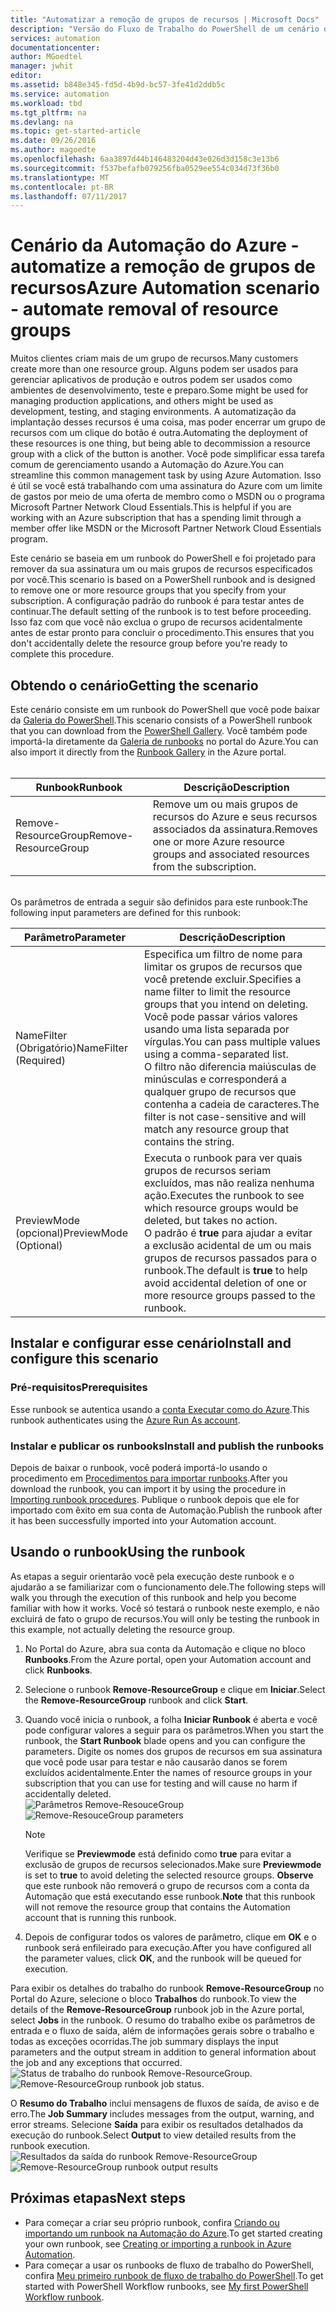 ```yaml
---
title: "Automatizar a remoção de grupos de recursos | Microsoft Docs"
description: "Versão do Fluxo de Trabalho do PowerShell de um cenário de Automação do Azure, incluindo runbooks para remover todos os grupos de recursos de sua assinatura."
services: automation
documentationcenter: 
author: MGoedtel
manager: jwhit
editor: 
ms.assetid: b848e345-fd5d-4b9d-bc57-3fe41d2ddb5c
ms.service: automation
ms.workload: tbd
ms.tgt_pltfrm: na
ms.devlang: na
ms.topic: get-started-article
ms.date: 09/26/2016
ms.author: magoedte
ms.openlocfilehash: 6aa3897d44b146483204d43e026d3d158c3e13b6
ms.sourcegitcommit: f537befafb079256fba0529ee554c034d73f36b0
ms.translationtype: MT
ms.contentlocale: pt-BR
ms.lasthandoff: 07/11/2017
---
```

# <a name="azure-automation-scenario---automate-removal-of-resource-groups"></a><span data-ttu-id="9edf7-103">Cenário da Automação do Azure - automatize a remoção de grupos de recursos</span><span class="sxs-lookup"><span data-stu-id="9edf7-103">Azure Automation scenario - automate removal of resource groups</span></span>
<span data-ttu-id="9edf7-104">Muitos clientes criam mais de um grupo de recursos.</span><span class="sxs-lookup"><span data-stu-id="9edf7-104">Many customers create more than one resource group.</span></span> <span data-ttu-id="9edf7-105">Alguns podem ser usados para gerenciar aplicativos de produção e outros podem ser usados como ambientes de desenvolvimento, teste e preparo.</span><span class="sxs-lookup"><span data-stu-id="9edf7-105">Some might be used for managing production applications, and others might be used as development, testing, and staging environments.</span></span> <span data-ttu-id="9edf7-106">A automatização da implantação desses recursos é uma coisa, mas poder encerrar um grupo de recursos com um clique do botão é outra.</span><span class="sxs-lookup"><span data-stu-id="9edf7-106">Automating the deployment of these resources is one thing, but being able to decommission a resource group with a click of the button is another.</span></span> <span data-ttu-id="9edf7-107">Você pode simplificar essa tarefa comum de gerenciamento usando a Automação do Azure.</span><span class="sxs-lookup"><span data-stu-id="9edf7-107">You can streamline this common management task by using Azure Automation.</span></span> <span data-ttu-id="9edf7-108">Isso é útil se você está trabalhando com uma assinatura do Azure com um limite de gastos por meio de uma oferta de membro como o MSDN ou o programa Microsoft Partner Network Cloud Essentials.</span><span class="sxs-lookup"><span data-stu-id="9edf7-108">This is helpful if you are working with an Azure subscription that has a spending limit through a member offer like MSDN or the Microsoft Partner Network Cloud Essentials program.</span></span>

<span data-ttu-id="9edf7-109">Este cenário se baseia em um runbook do PowerShell e foi projetado para remover da sua assinatura um ou mais grupos de recursos especificados por você.</span><span class="sxs-lookup"><span data-stu-id="9edf7-109">This scenario is based on a PowerShell runbook and is designed to remove one or more resource groups that you specify from your subscription.</span></span> <span data-ttu-id="9edf7-110">A configuração padrão do runbook é para testar antes de continuar.</span><span class="sxs-lookup"><span data-stu-id="9edf7-110">The default setting of the runbook is to test before proceeding.</span></span> <span data-ttu-id="9edf7-111">Isso faz com que você não exclua o grupo de recursos acidentalmente antes de estar pronto para concluir o procedimento.</span><span class="sxs-lookup"><span data-stu-id="9edf7-111">This ensures that you don't accidentally delete the resource group before you're ready to complete this procedure.</span></span>   

## <a name="getting-the-scenario"></a><span data-ttu-id="9edf7-112">Obtendo o cenário</span><span class="sxs-lookup"><span data-stu-id="9edf7-112">Getting the scenario</span></span>
<span data-ttu-id="9edf7-113">Este cenário consiste em um runbook do PowerShell que você pode baixar da [Galeria do PowerShell](https://www.powershellgallery.com/packages/Remove-ResourceGroup/1.0/DisplayScript).</span><span class="sxs-lookup"><span data-stu-id="9edf7-113">This scenario consists of a PowerShell runbook that you can download from the [PowerShell Gallery](https://www.powershellgallery.com/packages/Remove-ResourceGroup/1.0/DisplayScript).</span></span> <span data-ttu-id="9edf7-114">Você também pode importá-la diretamente da [Galeria de runbooks](automation-runbook-gallery.md) no portal do Azure.</span><span class="sxs-lookup"><span data-stu-id="9edf7-114">You can also import it directly from the [Runbook Gallery](automation-runbook-gallery.md) in the Azure portal.</span></span><br><br>

| <span data-ttu-id="9edf7-115">Runbook</span><span class="sxs-lookup"><span data-stu-id="9edf7-115">Runbook</span></span> | <span data-ttu-id="9edf7-116">Descrição</span><span class="sxs-lookup"><span data-stu-id="9edf7-116">Description</span></span> |
| --- | --- |
| <span data-ttu-id="9edf7-117">Remove-ResourceGroup</span><span class="sxs-lookup"><span data-stu-id="9edf7-117">Remove-ResourceGroup</span></span> |<span data-ttu-id="9edf7-118">Remove um ou mais grupos de recursos do Azure e seus recursos associados da assinatura.</span><span class="sxs-lookup"><span data-stu-id="9edf7-118">Removes one or more Azure resource groups and associated resources from the subscription.</span></span> |

<br>
<span data-ttu-id="9edf7-119">Os parâmetros de entrada a seguir são definidos para este runbook:</span><span class="sxs-lookup"><span data-stu-id="9edf7-119">The following input parameters are defined for this runbook:</span></span>

| <span data-ttu-id="9edf7-120">Parâmetro</span><span class="sxs-lookup"><span data-stu-id="9edf7-120">Parameter</span></span> | <span data-ttu-id="9edf7-121">Descrição</span><span class="sxs-lookup"><span data-stu-id="9edf7-121">Description</span></span> |
| --- | --- |
| <span data-ttu-id="9edf7-122">NameFilter (Obrigatório)</span><span class="sxs-lookup"><span data-stu-id="9edf7-122">NameFilter (Required)</span></span> |<span data-ttu-id="9edf7-123">Especifica um filtro de nome para limitar os grupos de recursos que você pretende excluir.</span><span class="sxs-lookup"><span data-stu-id="9edf7-123">Specifies a name filter to limit the resource groups that you intend on deleting.</span></span> <span data-ttu-id="9edf7-124">Você pode passar vários valores usando uma lista separada por vírgulas.</span><span class="sxs-lookup"><span data-stu-id="9edf7-124">You can pass multiple values using a comma-separated list.</span></span><br><span data-ttu-id="9edf7-125">O filtro não diferencia maiúsculas de minúsculas e corresponderá a qualquer grupo de recursos que contenha a cadeia de caracteres.</span><span class="sxs-lookup"><span data-stu-id="9edf7-125">The filter is not case-sensitive and will match any resource group that contains the string.</span></span> |
| <span data-ttu-id="9edf7-126">PreviewMode (opcional)</span><span class="sxs-lookup"><span data-stu-id="9edf7-126">PreviewMode (Optional)</span></span> |<span data-ttu-id="9edf7-127">Executa o runbook para ver quais grupos de recursos seriam excluídos, mas não realiza nenhuma ação.</span><span class="sxs-lookup"><span data-stu-id="9edf7-127">Executes the runbook to see which resource groups would be deleted, but takes no action.</span></span><br><span data-ttu-id="9edf7-128">O padrão é **true** para ajudar a evitar a exclusão acidental de um ou mais grupos de recursos passados para o runbook.</span><span class="sxs-lookup"><span data-stu-id="9edf7-128">The default is **true** to help avoid accidental deletion of one or more resource groups passed to the runbook.</span></span> |

## <a name="install-and-configure-this-scenario"></a><span data-ttu-id="9edf7-129">Instalar e configurar esse cenário</span><span class="sxs-lookup"><span data-stu-id="9edf7-129">Install and configure this scenario</span></span>
### <a name="prerequisites"></a><span data-ttu-id="9edf7-130">Pré-requisitos</span><span class="sxs-lookup"><span data-stu-id="9edf7-130">Prerequisites</span></span>
<span data-ttu-id="9edf7-131">Esse runbook se autentica usando a [conta Executar como do Azure](automation-sec-configure-azure-runas-account.md).</span><span class="sxs-lookup"><span data-stu-id="9edf7-131">This runbook authenticates using the [Azure Run As account](automation-sec-configure-azure-runas-account.md).</span></span>    

### <a name="install-and-publish-the-runbooks"></a><span data-ttu-id="9edf7-132">Instalar e publicar os runbooks</span><span class="sxs-lookup"><span data-stu-id="9edf7-132">Install and publish the runbooks</span></span>
<span data-ttu-id="9edf7-133">Depois de baixar o runbook, você poderá importá-lo usando o procedimento em [Procedimentos para importar runbooks](automation-creating-importing-runbook.md#importing-a-runbook-from-a-file-into-azure-automation).</span><span class="sxs-lookup"><span data-stu-id="9edf7-133">After you download the runbook, you can import it by using the procedure in [Importing runbook procedures](automation-creating-importing-runbook.md#importing-a-runbook-from-a-file-into-azure-automation).</span></span> <span data-ttu-id="9edf7-134">Publique o runbook depois que ele for importado com êxito em sua conta de Automação.</span><span class="sxs-lookup"><span data-stu-id="9edf7-134">Publish the runbook after it has been successfully imported into your Automation account.</span></span>

## <a name="using-the-runbook"></a><span data-ttu-id="9edf7-135">Usando o runbook</span><span class="sxs-lookup"><span data-stu-id="9edf7-135">Using the runbook</span></span>
<span data-ttu-id="9edf7-136">As etapas a seguir orientarão você pela execução deste runbook e o ajudarão a se familiarizar com o funcionamento dele.</span><span class="sxs-lookup"><span data-stu-id="9edf7-136">The following steps will walk you through the execution of this runbook and help you become familiar with how it works.</span></span> <span data-ttu-id="9edf7-137">Você só testará o runbook neste exemplo, e não excluirá de fato o grupo de recursos.</span><span class="sxs-lookup"><span data-stu-id="9edf7-137">You will only be testing the runbook in this example, not actually deleting the resource group.</span></span>  

1. <span data-ttu-id="9edf7-138">No Portal do Azure, abra sua conta da Automação e clique no bloco **Runbooks**.</span><span class="sxs-lookup"><span data-stu-id="9edf7-138">From the Azure portal, open your Automation account and click **Runbooks**.</span></span>
2. <span data-ttu-id="9edf7-139">Selecione o runbook **Remove-ResourceGroup** e clique em **Iniciar**.</span><span class="sxs-lookup"><span data-stu-id="9edf7-139">Select the **Remove-ResourceGroup** runbook and click **Start**.</span></span>
3. <span data-ttu-id="9edf7-140">Quando você inicia o runbook, a folha **Iniciar Runbook** é aberta e você pode configurar valores a seguir para os parâmetros.</span><span class="sxs-lookup"><span data-stu-id="9edf7-140">When you start the runbook, the **Start Runbook** blade opens and you can configure the parameters.</span></span> <span data-ttu-id="9edf7-141">Digite os nomes dos grupos de recursos em sua assinatura que você pode usar para testar e não causarão danos se forem excluídos acidentalmente.</span><span class="sxs-lookup"><span data-stu-id="9edf7-141">Enter the names of resource groups in your subscription that you can use for testing and will cause no harm if accidentally deleted.</span></span><br> <span data-ttu-id="9edf7-142">![Parâmetros Remove-ResouceGroup](media/automation-scenario-remove-resourcegroup/remove-resourcegroup-input-parameters.png)</span><span class="sxs-lookup"><span data-stu-id="9edf7-142">![Remove-ResouceGroup parameters](media/automation-scenario-remove-resourcegroup/remove-resourcegroup-input-parameters.png)</span></span>

   > [!NOTE]
   > <span data-ttu-id="9edf7-143">Verifique se **Previewmode** está definido como **true** para evitar a exclusão de grupos de recursos selecionados.</span><span class="sxs-lookup"><span data-stu-id="9edf7-143">Make sure **Previewmode** is set to **true** to avoid deleting the selected resource groups.</span></span>  <span data-ttu-id="9edf7-144">**Observe** que este runbook não removerá o grupo de recursos com a conta da Automação que está executando esse runbook.</span><span class="sxs-lookup"><span data-stu-id="9edf7-144">**Note** that this runbook will not remove the resource group that contains the Automation account that is running this runbook.</span></span>  
   >
   >
4. <span data-ttu-id="9edf7-145">Depois de configurar todos os valores de parâmetro, clique em **OK** e o runbook será enfileirado para execução.</span><span class="sxs-lookup"><span data-stu-id="9edf7-145">After you have configured all the parameter values, click **OK**, and the runbook will be queued for execution.</span></span>  

<span data-ttu-id="9edf7-146">Para exibir os detalhes do trabalho do runbook **Remove-ResourceGroup** no Portal do Azure, selecione o bloco **Trabalhos** do runbook.</span><span class="sxs-lookup"><span data-stu-id="9edf7-146">To view the details of the **Remove-ResourceGroup** runbook job in the Azure portal, select **Jobs** in the runbook.</span></span> <span data-ttu-id="9edf7-147">O resumo do trabalho exibe os parâmetros de entrada e o fluxo de saída, além de informações gerais sobre o trabalho e todas as exceções ocorridas.</span><span class="sxs-lookup"><span data-stu-id="9edf7-147">The job summary displays the input parameters and the output stream in addition to general information about the job and any exceptions that occurred.</span></span><br> <span data-ttu-id="9edf7-148">![Status de trabalho do runbook Remove-ResourceGroup](media/automation-scenario-remove-resourcegroup/remove-resourcegroup-runbook-job-status.png).</span><span class="sxs-lookup"><span data-stu-id="9edf7-148">![Remove-ResourceGroup runbook job status](media/automation-scenario-remove-resourcegroup/remove-resourcegroup-runbook-job-status.png).</span></span>

<span data-ttu-id="9edf7-149">O **Resumo do Trabalho** inclui mensagens de fluxos de saída, de aviso e de erro.</span><span class="sxs-lookup"><span data-stu-id="9edf7-149">The **Job Summary** includes messages from the output, warning, and error streams.</span></span> <span data-ttu-id="9edf7-150">Selecione **Saída** para exibir os resultados detalhados da execução do runbook.</span><span class="sxs-lookup"><span data-stu-id="9edf7-150">Select **Output** to view detailed results from the runbook execution.</span></span><br> <span data-ttu-id="9edf7-151">![Resultados da saída do runbook Remove-ResourceGroup](media/automation-scenario-remove-resourcegroup/remove-resourcegroup-runbook-job-output.png)</span><span class="sxs-lookup"><span data-stu-id="9edf7-151">![Remove-ResourceGroup runbook output results](media/automation-scenario-remove-resourcegroup/remove-resourcegroup-runbook-job-output.png)</span></span>

## <a name="next-steps"></a><span data-ttu-id="9edf7-152">Próximas etapas</span><span class="sxs-lookup"><span data-stu-id="9edf7-152">Next steps</span></span>
* <span data-ttu-id="9edf7-153">Para começar a criar seu próprio runbook, confira [Criando ou importando um runbook na Automação do Azure](automation-creating-importing-runbook.md).</span><span class="sxs-lookup"><span data-stu-id="9edf7-153">To get started creating your own runbook, see [Creating or importing a runbook in Azure Automation](automation-creating-importing-runbook.md).</span></span>
* <span data-ttu-id="9edf7-154">Para começar a usar os runbooks de fluxo de trabalho do PowerShell, confira [Meu primeiro runbook de fluxo de trabalho do PowerShell](automation-first-runbook-textual.md).</span><span class="sxs-lookup"><span data-stu-id="9edf7-154">To get started with PowerShell Workflow runbooks, see [My first PowerShell Workflow runbook](automation-first-runbook-textual.md).</span></span>
